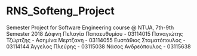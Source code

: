 # RNS_Softeng_Project

Semester Project for Software Engineering course @ NTUA, 7th-9th Semester 2018
Δάφνη Πελαγία Παπαευθυμίου - 03114015
Παναγιώτης Τζώρτζης - 
Ασημίνα Μερτζανη - 03114055
Ευστάθιος Σταματόπουλος - 03114144
Άγγελος Πλεύρης - 03115038 
Νάσος Ανδρεόπουλος - 03115638
